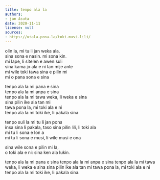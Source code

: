 ```yaml
---
title: tenpo ala la
authors:
- jan Asuta
date: 2020-11-11
license: null
sources:
- https://utala.pona.la/toki-musi-lili/
---
```


olin la, mi tu li jan weka ala.  
sina sona e nasin. mi sona kin.  
mi lape, li sitelen e awen suli  
sina kama jo ala e ni tan mije ante  
mi wile toki tawa sina e pilin mi  
mi o pana sona e sina

tenpo ala la mi pana e sina  
tenpo ala la mi anpa e sina  
tenpo ala la mi tawa weka, li weka e sina  
sina pilin ike ala tan mi  
tawa pona la, mi toki ala e ni  
tenpo ala la mi toki ike, li pakala sina

tenpo suli la mi tu li jan pona  
insa sina li pakala, taso sina pilin lili, li toki ala  
mi tu li sona e lon a  
mi tu li sona e musi, li wile musi e ona

sina wile sona e pilin mi la,  
o toki ala e ni: sina ken ala lukin.

tenpo ala la mi pana e sina
tenpo ala la mi anpa e sina
tenpo ala la mi tawa weka, li weka e sina
sina pilin ike ala tan mi
tawa pona la, mi toki ala e ni
tenpo ala la mi toki ike, li pakala sina.
